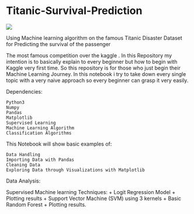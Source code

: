 # Titanic-Survival-Prediction

<img src="https://images8.alphacoders.com/405/405029.jpg">

Using Machine learning algorithm on the famous Titanic Disaster Dataset for Predicting the survival of the passenger
                                                                    
The most famous competition over the kaggle . In this Repository my intention is to basically explain to every beginner but how to begin with Kaggle very first time. So this repository is for those who just begin their Machine Learning Journey. In this notebook i try to take down every single topic with a very naive approach so every beginner can grasp it very easily.

Dependencies:

    Python3
    Numpy
    Pandas
    Matplotlib
    Supervised Learning
    Machine Learning Algorithm
    Classification Algorithms
    
This Notebook will show basic examples of:

    Data Handling
    Importing Data with Pandas
    Cleaning Data
    Exploring Data through Visualizations with Matplotlib

Data Analysis:

Supervised Machine learning Techniques: + Logit Regression Model + Plotting results + Support Vector Machine (SVM) using 3 kernels + Basic Random Forest + Plotting results.


